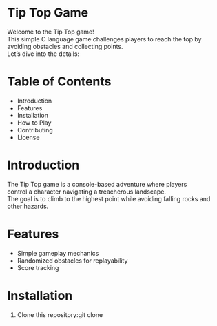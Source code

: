 <h1>Tip Top Game</h1>
<p>Welcome to the Tip Top game! <br> This simple C language game challenges players to reach the top by avoiding obstacles and collecting points. <br> Let’s dive into the details:</p>
<h1>Table of Contents</h1>
<ul>
  <li>Introduction</li>
  <li>Features</li>
  <li>Installation</li>
  <li>How to Play</li>
  <li>Contributing</li>
  <li>License</li>
</ul>
<h1>Introduction</h1>
<p>The Tip Top game is a console-based adventure where players <br> control a character navigating a treacherous landscape. <br> The goal is to climb to the highest point while avoiding falling rocks and other hazards.</p>
<h1>Features</h1>
<ul>
  <li>Simple gameplay mechanics</li>
  <li>Randomized obstacles for replayability</li>
  <li>Score tracking</li>
</ul>
<h1>Installation</h1>
<ol type="1">
  <li>Clone this repository:git clone  </li>
</ol>
